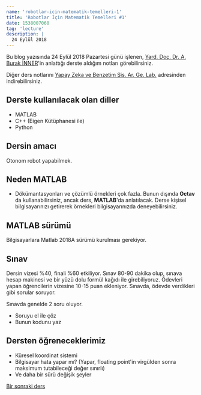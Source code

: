 ```yaml
---
name: 'robotlar-icin-matematik-temelleri-1'
title: 'Robotlar İçin Matematik Temelleri #1'
date: 1538007060
tag: 'lecture'
description: |
  24 Eylül 2018
---
```


Bu blog yazısında 24 Eylül 2018 Pazartesi günü işlenen, [Yard. Doç. Dr. A. Burak İNNER]'in anlattığı derste aldığım notları görebilirsiniz. 

Diğer ders notlarını [Yapay Zeka ve Benzetim Sis. Ar. Ge. Lab.] adresinden indirebilirsiniz.

## Derste kullanılacak olan diller
- MATLAB
- C++ (Eigen Kütüphanesi ile)
- Python

## Dersin amacı
Otonom robot yapabilmek.

## Neden MATLAB
- Dökümantasyonları ve çözümlü örnekleri çok fazla. Bunun dışında **Octav** da kullanabilirsiniz, ancak ders, **MATLAB**'da anlatılacak. Derse kişisel bilgisayarınızı getirerek örnekleri bilgisayarınızda deneyebilirsiniz.

## MATLAB sürümü
Bilgisayarlara Matlab 2018A sürümü kurulması gerekiyor.

## Sınav
Dersin vizesi %40, finali %60 etkiliyor. Sınav 80-90 dakika olup, sınava hesap makinesi ve bir yüzü dolu formül kağıdı ile girebiliyoruz. Ödevleri yapan öğrencilerin vizesine 10-15 puan ekleniyor. Sınavda, ödevde verdikleri gibi sorular soruyor.

Sınavda genelde 2 soru oluyor. 
- Soruyu el ile çöz
- Bunun kodunu yaz

## Dersten öğreneceklerimiz
- Küresel koordinat sistemi
- Bilgisayar hata yapar mı? (Yapar, floating point'in virgülden sonra maksimum tutabileceği değer sınırlı)
- Ve daha bir sürü değişik şeyler

[Bir sonraki ders]

[Yard. Doç. Dr. A. Burak İNNER]:http://akademikpersonel.kocaeli.edu.tr/binner/
[Yapay Zeka ve Benzetim Sis. Ar. Ge. Lab.]:http://yapbenzet.kocaeli.edu.tr/robotlar-icin-matematik-temelleri/
[Uzaktan Eğitim Araştırma ve Uygulama Merkezi]:http://edestek.kocaeli.edu.tr/
[Bir sonraki ders]:/robotlar-icin-matematik-temelleri-2